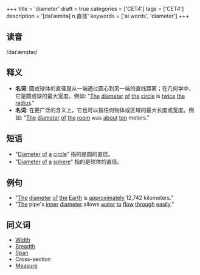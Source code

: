 +++
title = 'diameter'
draft = true
categories = ['CET4']
tags = ['CET4']
description = '[daiˈæmitə] n.直径'
keywords = ['ai words', 'diameter']
+++

## 读音
/daɪˈæmɪtər/

## 释义
- **名词**: 圆或球体的直径是从一端通过圆心到另一端的直线距离；在几何学中，它是圆或球的最大宽度。例如: "[The](/post/the/) [diameter](/post/diameter/) [of](/post/of/) [the](/post/the/) [circle](/post/circle/) is [twice](/post/twice/) [the](/post/the/) [radius](/post/radius/)."
- **名词**: 在更广泛的含义上，它也可以指任何物体或区域的最大长度或宽度。例如: "[The](/post/the/) [diameter](/post/diameter/) [of](/post/of/) [the](/post/the/) [room](/post/room/) was [about](/post/about/) [ten](/post/ten/) meters."

## 短语
- "[Diameter](/post/diameter/) [of](/post/of/) [a](/post/a/) [circle](/post/circle/)" 指的是圆的直径。
- "[Diameter](/post/diameter/) [of](/post/of/) [a](/post/a/) [sphere](/post/sphere/)" 指的是球体的直径。

## 例句
- "[The](/post/the/) [diameter](/post/diameter/) [of](/post/of/) [the](/post/the/) [Earth](/post/earth/) is [approximately](/post/approximately/) 12,742 kilometers."
- "[The](/post/the/) pipe's [inner](/post/inner/) [diameter](/post/diameter/) allows [water](/post/water/) [to](/post/to/) [flow](/post/flow/) [through](/post/through/) [easily](/post/easily/)."

## 同义词
- [Width](/post/width/)
- [Breadth](/post/breadth/)
- [Span](/post/span/)
- Cross-section
- [Measure](/post/measure/)
